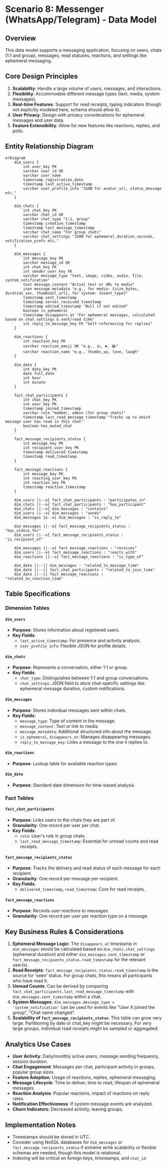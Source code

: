 # Scenario 8: Messenger (WhatsApp/Telegram) - Data Model

## Overview
This data model supports a messaging application, focusing on users, chats (1:1 and group), messages, read statuses, reactions, and settings like ephemeral messaging.

## Core Design Principles
1.  **Scalability**: Handle a large volume of users, messages, and interactions.
2.  **Flexibility**: Accommodate different message types (text, media, system messages).
3.  **Real-time Features**: Support for read receipts, typing indicators (though not explicitly modeled here, schema should allow it).
4.  **User Privacy**: Design with privacy considerations for ephemeral messages and user data.
5.  **Feature Extensibility**: Allow for new features like reactions, replies, and polls.

## Entity Relationship Diagram

```mermaid
erDiagram
    dim_users {
        int user_key PK
        varchar user_id UK
        varchar user_name
        timestamp registration_date
        timestamp last_active_timestamp
        varchar user_profile_info "JSON for avatar_url, status_message etc."
    }

    dim_chats {
        int chat_key PK
        varchar chat_id UK
        varchar chat_type "1:1, group"
        timestamp creation_timestamp
        timestamp last_message_timestamp
        varchar chat_name "For group chats"
        varchar chat_settings "JSON for ephemeral_duration_seconds, notification_prefs etc."
    }

    dim_messages {
        int message_key PK
        varchar message_id UK
        int chat_key FK
        int sender_user_key FK
        varchar message_type "text, image, video, audio, file, system_notification"
        text message_content "Actual text or URL to media"
        json message_metadata "e.g., for media: {size_bytes, duration_sec, thumbnail_url}, for system: {event_type}"
        timestamp sent_timestamp
        timestamp server_received_timestamp
        timestamp edited_timestamp "Null if not edited"
        boolean is_ephemeral
        timestamp disappears_at "For ephemeral messages, calculated based on chat_settings & sent/read time"
        int reply_to_message_key FK "Self-referencing for replies"
    }

    dim_reactions {
        int reaction_key PK
        varchar reaction_emoji UK "e.g., 👍, ❤️, 😂"
        varchar reaction_name "e.g., thumbs_up, love, laugh"
    }

    dim_date {
        int date_key PK
        date full_date
        int hour
        int minute
    }

    fact_chat_participants {
        int chat_key PK
        int user_key PK
        timestamp joined_timestamp
        varchar role "member, admin (for group chats)"
        timestamp last_read_message_timestamp "Tracks up to which message user has read in this chat"
        boolean has_muted_chat
    }

    fact_message_recipients_status {
        int message_key PK
        int recipient_user_key PK
        timestamp delivered_timestamp
        timestamp read_timestamp
    }
    
    fact_message_reactions {
        int message_key PK
        int reacting_user_key PK
        int reaction_key PK
        timestamp reaction_timestamp
    }

    dim_users ||--o{ fact_chat_participants : "participates_in"
    dim_chats ||--o{ fact_chat_participants : "has_participant"
    dim_chats ||--o{ dim_messages : "contains"
    dim_users ||--o{ dim_messages : "sends"
    dim_messages }o--o{ dim_messages : "is_reply_to"

    dim_messages ||--o{ fact_message_recipients_status : "has_status_for"
    dim_users ||--o{ fact_message_recipients_status : "is_recipient_of"

    dim_messages ||--o{ fact_message_reactions : "receives"
    dim_users ||--o{ fact_message_reactions : "reacts_with"
    dim_reactions ||--o{ fact_message_reactions : "is_type_of"
    
    dim_date ||--|| dim_messages : "related_to_message_time"
    dim_date ||--|| fact_chat_participants : "related_to_join_time"
    dim_date ||--|| fact_message_reactions : "related_to_reaction_time"

```

## Table Specifications

### Dimension Tables

#### `dim_users`
-   **Purpose**: Stores information about registered users.
-   **Key Fields**:
    -   `last_active_timestamp`: For presence and activity analysis.
    -   `user_profile_info`: Flexible JSON for profile details.

#### `dim_chats`
-   **Purpose**: Represents a conversation, either 1:1 or group.
-   **Key Fields**:
    -   `chat_type`: Distinguishes between 1:1 and group conversations.
    -   `chat_settings`: JSON field to store chat-specific settings like ephemeral message duration, custom notifications.

#### `dim_messages`
-   **Purpose**: Stores individual messages sent within chats.
-   **Key Fields**:
    -   `message_type`: Type of content in the message.
    -   `message_content`: Text or link to media.
    -   `message_metadata`: Additional structured info about the message.
    -   `is_ephemeral`, `disappears_at`: Manages disappearing messages.
    -   `reply_to_message_key`: Links a message to the one it replies to.

#### `dim_reactions`
-   **Purpose**: Lookup table for available reaction types.

#### `dim_date`
-   **Purpose**: Standard date dimension for time-based analysis.

### Fact Tables

#### `fact_chat_participants`
-   **Purpose**: Links users to the chats they are part of.
-   **Granularity**: One record per user per chat.
-   **Key Fields**:
    -   `role`: User's role in group chats.
    -   `last_read_message_timestamp`: Essential for unread counts and read receipts.

#### `fact_message_recipients_status`
-   **Purpose**: Tracks the delivery and read status of each message for each recipient.
-   **Granularity**: One record per message per recipient.
-   **Key Fields**:
    -   `delivered_timestamp`, `read_timestamp`: Core for read receipts.

#### `fact_message_reactions`
-   **Purpose**: Records user reactions to messages.
-   **Granularity**: One record per user per reaction type on a message.

## Key Business Rules & Considerations

1.  **Ephemeral Message Logic**: The `disappears_at` timestamp in `dim_messages` would be calculated based on `dim_chats.chat_settings` (ephemeral duration) and either `dim_messages.sent_timestamp` or `fact_message_recipients_status.read_timestamp` for the relevant user(s).
2.  **Read Receipts**: `fact_message_recipients_status.read_timestamp` is the source for 'seen' status. For group chats, this means all participants who have read it.
3.  **Unread Counts**: Can be derived by comparing `fact_chat_participants.last_read_message_timestamp` with `dim_messages.sent_timestamp` within a chat.
4.  **System Messages**: `dim_messages.message_type = 'system_notification'` can be used for events like "User X joined the group", "Chat name changed".
5.  **Scalability of `fact_message_recipients_status`**: This table can grow very large. Partitioning by date or chat_key might be necessary. For very large groups, individual read receipts might be sampled or aggregated.

## Analytics Use Cases
-   **User Activity**: Daily/monthly active users, message sending frequency, session duration.
-   **Chat Engagement**: Messages per chat, participant activity in groups, popular group sizes.
-   **Feature Adoption**: Usage of reactions, replies, ephemeral messaging.
-   **Message Lifecycle**: Time to deliver, time to read, lifespan of ephemeral messages.
-   **Reaction Analysis**: Popular reactions, impact of reactions on reply rates.
-   **Notification Effectiveness**: If system message events are analyzed.
-   **Churn Indicators**: Decreased activity, leaving groups.

## Implementation Notes
-   Timestamps should be stored in UTC.
-   Consider using NoSQL databases for `dim_messages` or `fact_message_recipients_status` if extreme write scalability or flexible schemas are needed, though this model is relational.
-   Indexing will be critical on foreign keys, timestamps, and `chat_id`